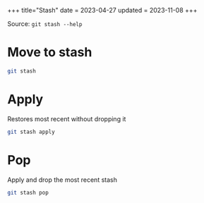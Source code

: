 +++
title="Stash"
date = 2023-04-27
updated = 2023-11-08
+++

Source: `git stash --help`

# Move to stash

```sh
git stash
```

# Apply

Restores most recent without dropping it

```sh
git stash apply
```

# Pop

Apply and drop the most recent stash

```sh
git stash pop
```